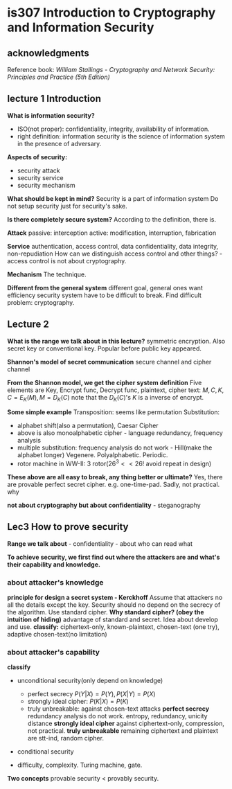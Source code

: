 # is307 Introduction to Cryptography and Information Security

## acknowledgments
Reference book: *William Stallings - Cryptography and Network Security: Principles and Practice (5th Edition)*

## lecture 1 Introduction

**What is information security?**
- ISO(not proper): confidentiality, integrity, availability of information.
- right definition: information security is the science of information system in the presence of adversary.


**Aspects of security:** 
- security attack
- security service
- security mechanism

**What should be kept in mind?**
Security is a part of information system 
Do not setup security just for security's sake.

**Is there completely secure system?**
According to the definition, there is.

**Attack**
passive: interception
active: modification, interruption, fabrication

**Service**
authentication, access control, data confidentiality, data integrity, non-repudiation
How can we distinguish access control and other things?
	- access control is not about cryptography.

**Mechanism**
The technique.

**Different from the general system** 
different goal, general ones want efficiency
security system have to be difficult to break. Find difficult problem: cryptography.


## Lecture 2
**What is the range we talk about in this lecture?** symmetric encryption. Also secret key or conventional key. Popular before public key appeared.

**Shannon's model of secret communication** secure channel and cipher channel

**From the Shannon model, we get the cipher system definition** Five elements are Key, Encrypt func, Decrypt func, plaintext, cipher text: 
$M,C,K,C=E_K(M),M=D_K(C)$ note that the $D_K(C)$'s $K$ is a inverse of encrypt.

**Some simple example**
Transposition: seems like permutation 
Substitution: 
- alphabet shift(also a permutation), Caesar Cipher
- above is also monoalphabetic cipher - language redundancy, 
frequency analysis
- multiple substitution: frequency analysis do not work - Hill(make the alphabet longer) Vegenere. Polyalphabetic. Periodic.
- rotor machine in WW-II: 3 rotor($26^3<<26!$ avoid repeat in design)

**These above are all easy to break, any thing better or ultimate?** Yes, there are provable perfect secret cipher. e.g. one-time-pad. Sadly, not practical. why

**not about cryptography but about confidentiality** - steganography



## Lec3 How to prove security
**Range we talk about** - confidentiality - about who can read what

**To achieve security, we first find out where the attackers are and what's their capability and knowledge.**

### about attacker's knowledge
**principle for design a secret system - Kerckhoff** Assume that attackers no all the details except the key. Security should no depend on the secrecy of the algorithm. Use standard cipher.
**Why standard cipher? (obey the intuition of hiding)** advantage of standard and secret. Idea about develop and use.
**classify:** ciphertext-only, known-plaintext, chosen-text (one try), adaptive chosen-text(no limitation)



### about attacker's capability
**classify** 
- unconditional security(only depend on knowledge)
	- perfect secrecy $P(Y|X)=P(Y),P(X|Y)=P(X)$
	- strongly ideal cipher: $P(K|X)=P(K)$
	- truly unbreakable: against chosen-text attacks
	**perfect secrecy** redundancy analysis do not work. entropy, redundancy, unicity distance
	**strongly ideal cipher** against ciphertext-only, compression, not practical.
	**truly unbreakable** remaining ciphertext and plaintext are stt-ind, random cipher.

- conditional security
- difficulty, complexity. Turing machine, gate.

**Two concepts** provable security < provably security.